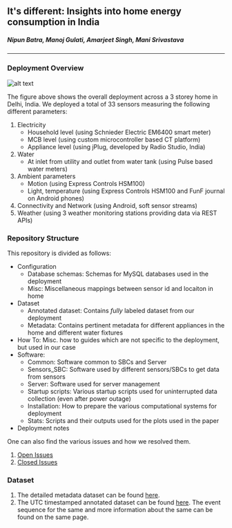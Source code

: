 ## It's different: Insights into home energy consumption in India
##### Nipun Batra, Manoj Gulati, Amarjeet Singh, Mani Srivastava

---

### Deployment Overview

![alt text](https://dl.dropboxusercontent.com/u/75845627/Deployment/overall_deployment.jpg "Deployment in Home I")

The figure above shows the overall deployment across a 3 storey home in Delhi, India. We deployed a total of 33 sensors measuring the following different parameters:

1. Electricity
   * Household level (using Schnieder Electric EM6400 smart meter)
   * MCB level (using custom microcontroller based CT platform)
   * Appliance level (using jPlug, developed by Radio Studio, India)
2. Water
   * At inlet from utility and outlet from water tank (using Pulse based water meters)
3. Ambient parameters
   * Motion (using Express Controls HSM100)
   * Light, temperature (using Express Controls HSM100 and FunF journal on Android phones)
4. Connectivity and Network (using Android, soft sensor streams)
5. Weather (using 3 weather monitoring stations providing data via REST APIs)

### Repository Structure

This repository is divided as follows:

* Configuration
   * Database schemas: Schemas for MySQL databases used in the deployment
   * Misc: Miscellaneous mappings between sensor id and locaiton in home
* Dataset
   * Annotated dataset: Contains *fully* labeled dataset from our deployment
   * Metadata: Contains pertinent metadata for different appliances in the home and different water fixtures
* How To: Misc. how to guides which are not specific to the deployment, but used in our case
* Software:
   * Common: Software common to SBCs and Server
   * Sensors_SBC: Software used by different sensors/SBCs to get data from sensors
   * Server: Software used for server management
   * Startup scripts: Various startup scripts used for uninterrupted data collection (even after power outage)
   * Installation: How to prepare the various computational systems for deployment
   * Stats: Scripts and their outputs used for the plots used in the paper
* Deployment notes

One can also find the various issues and how we resolved them.

1. [Open Issues](https://github.com/nipunreddevil/Home_Deployment/issues?state=open)
2. [Closed Issues](https://github.com/nipunreddevil/Home_Deployment/issues?page=1&state=closed)

### Dataset

1. The detailed metadata dataset can be found [here](https://github.com/nipunreddevil/Home_Deployment/wiki/Appliance-Metadata).
2. The UTC timestamped annotated dataset can be found [here](https://github.com/nipunreddevil/Home_Deployment/tree/master/dataset). The event sequence for the same and more information about the same can be found on the same page.
